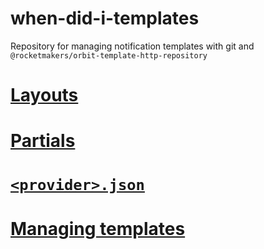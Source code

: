 # when-did-i-templates

Repository for managing notification templates with git and `@rocketmakers/orbit-template-http-repository`

# [Layouts](./docs/layouts.md)

# [Partials](./docs/partials.md)

# [`<provider>.json`](./docs/providerJson.md)

# [Managing templates](./docs/managingTemplates.md)
